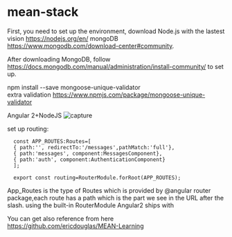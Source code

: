 # mean-stack

First, you need to set up the environment, download Node.js with the lastest vision https://nodejs.org/en/ 
                                  mongoDB https://www.mongodb.com/download-center#community.


After downloading MongoDB, follow https://docs.mongodb.com/manual/administration/install-community/ to set up.

npm install --save mongoose-unique-validator  
extra validation
https://www.npmjs.com/package/mongoose-unique-validator   

Angular 2+NodeJS
![capture](https://user-images.githubusercontent.com/22507322/36940847-e774772a-1f12-11e8-8a9a-f2ab7a70ba77.PNG)


set up routing:  
````
  const APP_ROUTES:Routes=[
  { path:'', redirectTo:'/messages',pathMatch:'full'},
  { path:'messages', component:MessagesComponent},
  { path:'auth', component:AuthenticationComponent}
  ];   
  
  export const routing=RouterModule.forRoot(APP_ROUTES);
````


App_Routes is the type of Routes which is provided by @angular router package,each route has a path which is the part we see in the URL after the slash.
using the built-in RouterModule Angular2 ships with

You can get also reference from here https://github.com/ericdouglas/MEAN-Learning
